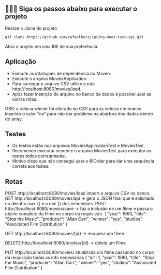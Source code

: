 
## 👨🏻‍💻 Siga os passos abaixo para executar o projeto

Realize o clone do projeto 

```bash
git clone https://github.com/rafaelkorz/spring-boot-test-api.git
```

Abra o projeto em uma IDE de sua preferência.

## Aplicação

- Execute as intalações de dependência do Maven.
- Execute o arquivo MoviesApplication.
- Para carregar o arquivo CSV utilize a rota http://localhost:8080/movies/load.
- Após fazer inserção do arquivo no banco de dados é possível usar as outras rotas.

OBS: a coluna winner foi alterado no CSV para as celulas em branco inserido o valor "no" para não dar problema na abertura dos dados dentro do array.


## Testes

- Os testes estão nos arquivos MoviesApplicationTest e MoviesTest.
- Recomendo executar somente o arquivo MoviesTest para executar os testes todos corretamente.
- Motivo disso que não consegui usar o @Order para dar uma sequência correta aos testes.

## Rotas
POST http://localhost:8080/movies/load import o arquivo CSV no banco.
GET http://localhost:8080/movies/api -> gera o JSON final que é solicitado no desafio max {} e o min {} dos vencedires.
POST http://localhost:8080/movies/save -> faz a inclusão de um filme e passa o objeto completo do filme no corpo da requisição.
{
  "year": 1980,
  "title": "Stop the Music",
  "producer": "Allan Carr",
  "winner": "yes",
  "studios": "Associated Film Distribution"
}

GET http://localhost:8080/movies/{id} ->  recupera um filme

DELETE http://localhost:8080/movies/{id} -> delete um filme

PUT http://localhost:8080/movies/ atualizada um filme passando no corpo da requisição todas as info necessárias
{
  "id": 1,
  "year": 1980,
  "title": "Stop the Music",
  "producer": "Allan Carr",
  "winner": "yes",
  "studios": "Associated Film Distribution"
}




